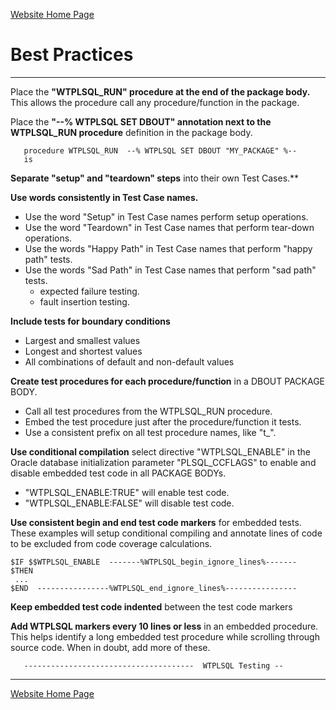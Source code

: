 [Website Home Page](README.md)

# Best Practices

---
Place the **"WTPLSQL_RUN" procedure at the end of the package body.** This allows the procedure call any procedure/function in the package.

Place the **"--% WTPLSQL SET DBOUT" annotation next to the WTPLSQL_RUN procedure** definition in the package body.

```
   procedure WTPLSQL_RUN  --% WTPLSQL SET DBOUT "MY_PACKAGE" %--
   is
```

**Separate "setup" and "teardown" steps** into their own Test Cases.**

**Use words consistently in Test Case names.**
* Use the word "Setup" in Test Case names perform setup operations.
* Use the word "Teardown" in Test Case names that perform tear-down operations.
* Use the words "Happy Path" in Test Case names that perform "happy path" tests.
* Use the words "Sad Path" in Test Case names that perform "sad path" tests.
   * expected failure testing.
   * fault insertion testing.

**Include tests for boundary conditions**
* Largest and smallest values
* Longest and shortest values
* All combinations of default and non-default values

**Create test procedures for each procedure/function** in a DBOUT PACKAGE BODY.
* Call all test procedures from the WTPLSQL_RUN procedure.
* Embed the test procedure just after the procedure/function it tests.
* Use a consistent prefix on all test procedure names, like "t_".

**Use conditional compilation** select directive "WTPLSQL_ENABLE" in the Oracle database initialization parameter "PLSQL_CCFLAGS" to enable and disable embedded test code in all PACKAGE BODYs.
* "WTPLSQL_ENABLE:TRUE" will enable test code.
* "WTPLSQL_ENABLE:FALSE" will disable test code.

**Use consistent begin and end test code markers** for embedded tests. These examples will setup conditional compiling and annotate lines of code to be excluded from code coverage calculations.

```
$IF $$WTPLSQL_ENABLE  -------%WTPLSQL_begin_ignore_lines%-------
$THEN
 ...
$END  ----------------%WTPLSQL_end_ignore_lines%----------------
```

**Keep embedded test code indented** between the test code markers

**Add WTPLSQL markers every 10 lines or less** in an embedded procedure. This helps identify a long embedded test procedure while scrolling through source code. When in doubt, add more of these.

```
   --------------------------------------  WTPLSQL Testing --
```

---
[Website Home Page](README.md)
